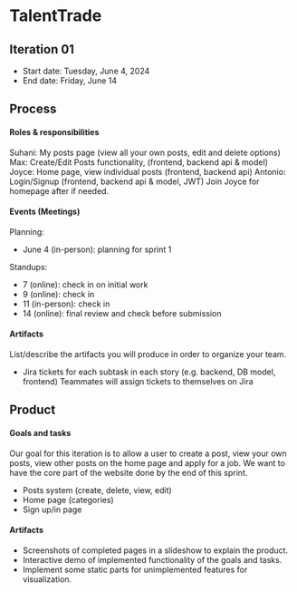 # TalentTrade

## Iteration 01

 * Start date: Tuesday, June 4, 2024
 * End date: Friday, June 14

## Process

#### Roles & responsibilities

Suhani: My posts page (view all your own posts, edit and delete options)   
Max: Create/Edit Posts functionality, (frontend, backend api & model)
Joyce: Home page, view individual posts (frontend, backend api)
Antonio: Login/Signup (frontend, backend api & model, JWT) Join Joyce for homepage after if needed.

#### Events (Meetings)

Planning:
- June 4 (in-person): planning for sprint 1 

Standups:
- 7 (online): check in on initial work 
- 9 (online): check in 
- 11 (in-person): check in
- 14 (online): final review and check before submission

#### Artifacts

List/describe the artifacts you will produce in order to organize your team.       
- Jira tickets for each subtask in each story (e.g. backend, DB model, frontend)
Teammates will assign tickets to themselves on Jira



## Product

#### Goals and tasks

Our goal for this iteration is to allow a user to create a post, view your own posts, view other posts on the home page and apply for a job. We want to have the core part of the website done by the end of this sprint.
- Posts system (create, delete, view, edit)
- Home page (categories)
- Sign up/in page  


#### Artifacts

- Screenshots of completed pages in a slideshow to explain the product.
- Interactive demo of implemented functionality of the goals and tasks.
- Implement some static parts for unimplemented features for visualization.
